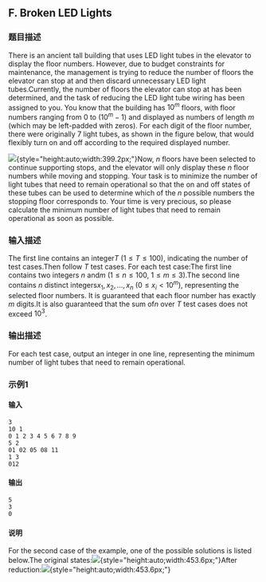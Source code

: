 ## F. Broken LED Lights

### 题目描述

There is an ancient tall building that uses LED light tubes in the
elevator to display the floor numbers. However, due to budget
constraints for maintenance, the management is trying to reduce the
number of floors the elevator can stop at and then discard unnecessary
LED light tubes.Currently, the number of floors the elevator can stop at has been
determined, and the task of reducing the LED light tube wiring has been
assigned to you. You know that the building has $10^m$ floors, with floor numbers ranging
from $0$ to $(10^m - 1)$ and displayed as numbers of
length $m$ (which may be left-padded with
zeros). For each digit of the floor number, there were originally $7$ light tubes, as shown in the figure
below, that would flexibly turn on and off according to the required
displayed number.

![](https://uploadfiles.nowcoder.com/images/20250805/0_1754372657498/971DF7DE24A0F12A0C4A2C0010B954F6){style="height:auto;width:399.2px;"}Now, $n$ floors have been selected to
continue supporting stops, and the elevator will only display these $n$ floor numbers while moving and stopping.
Your task is to minimize the number of light tubes that need to remain
operational so that the on and off states of these tubes can be used to
determine which of the $n$ possible numbers
the stopping floor corresponds to. Your time is very precious, so please
calculate the minimum number of light tubes that need to remain
operational as soon as possible.

### 输入描述

The first line contains an integer$T$ ($1 \leq T \leq 100$), indicating the number
of test cases.Then follow $T$ test cases. For each test
case:The first line contains two integers $n$ and$m$ ($1 \leq n \leq 100$, $1 \leq m \leq 3$).The second line contains $n$ distinct
integers$x_1, x_2, \ldots, x_n$ ($0 \leq x_i < 10^m$), representing the
selected floor numbers. It is guaranteed that each floor number has
exactly $m$ digits.It is also guaranteed that the sum of$n$ over $T$ test cases does not exceed $10^3$.

### 输出描述

For each test case, output an integer in one line, representing the
minimum number of light tubes that need to remain operational.

### 示例1

#### 输入

```plain
3
10 1
0 1 2 3 4 5 6 7 8 9
5 2
01 02 05 08 11
1 3
012
```

#### 输出

```plain
5
3
0
```

#### 说明

For the second case of the example, one of the possible solutions is
listed below.The original states:![](https://uploadfiles.nowcoder.com/images/20250805/0_1754372709217/192FDB4410765D8D95097DA340E3694A){style="height:auto;width:453.6px;"}After reduction:![](https://uploadfiles.nowcoder.com/images/20250805/0_1754372724401/867952DF52577EAA1AC1030919C75B57){style="height:auto;width:453.6px;"}

